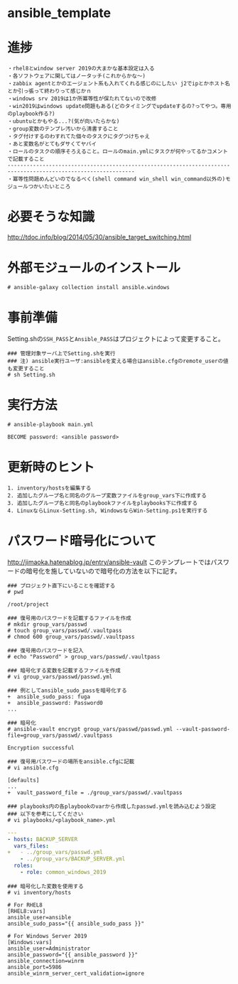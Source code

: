 # ansible_template
# 進捗
```
・rhel8とwindow server 2019の大まかな基本設定は入る
・各ソフトウェアに関してはノータッチ(これからかな～)
・zabbix agentとかのエージェント系も入れてくれる感じのにしたい j2でipとかホスト名とか引っ張って終わりって感じかｎ
・windows srv 2019は1か所冪等性が保たれてないので改修
・win2019はwindows update問題もある(どのタイミングでupdateするの?ってやつ。専用のplaybook作る?)
・ubuntuとかもやる...?(気が向いたらかな)
・group変数のテンプレ汚いから清書すること
・タグ付けするのわすれてた個々のタスクにタグつけちゃえ
・あと変数名がとてもダサくてヤバイ
・ロールのタスクの順序そろえること。ロールのmain.ymlにタスクが何やってるかコメントで記載すること
--------------------------------------------------------------------------------------------------------------
・冪等性問題めんどいのでなるべく(shell command win_shell win_command以外の)モジュールつかいたいところ
```
# 必要そうな知識
http://tdoc.info/blog/2014/05/30/ansible_target_switching.html
# 外部モジュールのインストール
```
# ansible-galaxy collection install ansible.windows
```
# 事前準備
Setting.shの`SSH_PASS`と`Ansible_PASS`はプロジェクトによって変更すること。
```
### 管理対象サーバ上でSetting.shを実行
### 注) ansible実行ユーザ:ansibleを変える場合はansible.cfgのremote_userの値も変更すること
# sh Setting.sh
```
# 実行方法
```
# ansible-playbook main.yml
```
```
BECOME password: <ansible password>
```
# 更新時のヒント
```
1. inventory/hostsを編集する
2. 追加したグループ名と同名のグループ変数ファイルをgroup_vars下に作成する
3. 追加したグループ名と同名のplaybookファイルをplaybooks下に作成する
4. LinuxならLinux-Setting.sh, WindowsならWin-Setting.ps1を実行する
```
# パスワード暗号化について
http://jimaoka.hatenablog.jp/entry/ansible-vault
このテンプレートではパスワードの暗号化を施していないので暗号化の方法を以下に記す。
```
### プロジェクト直下にいることを確認する
# pwd
```
```
/root/project
```
```
### 復号用のパスワードを記載するファイルを作成
# mkdir group_vars/passwd
# touch group_vars/passwd/.vaultpass
# chmod 600 group_vars/passwd/.vaultpass
```
```
### 復号用のパスワードを記入
# echo "Password" > group_vars/passwd/.vaultpass
```
```
### 暗号化する変数を記載するファイルを作成
# vi group_vars/passwd/passwd.yml
```
```
### 例としてansible_sudo_passを暗号化する
+  ansible_sudo_pass: fuga
+  ansible_password: Password0
...
```
```
### 暗号化
# ansible-vault encrypt group_vars/passwd/passwd.yml --vault-password-file=group_vars/passwd/.vaultpass
```
```
Encryption successful
```
```
### 復号用パスワードの場所をansible.cfgに記載
# vi ansible.cfg
```
```
[defaults]
...
+  vault_password_file = ./group_vars/passwd/.vaultpass
```
```
### playbooks内の各playbookのvarから作成したpasswd.ymlを読み込むよう設定
### 以下を参考にしてください
# vi playbooks/<playbook_name>.yml
```
```yml
---
- hosts: BACKUP_SERVER
  vars_files:
+   - ../group_vars/passwd.yml
    - ../group_vars/BACKUP_SERVER.yml
  roles:
    - role: common_windows_2019
```
```
### 暗号化した変数を使用する
# vi inventory/hosts
```
```
# For RHEL8
[RHEL8:vars]
ansible_user=ansible
ansible_sudo_pass="{{ ansible_sudo_pass }}"

# For Windows Server 2019
[Windows:vars]
ansible_user=Administrator
ansible_password="{{ ansible_password }}"
ansible_connection=winrm
ansible_port=5986
ansible_winrm_server_cert_validation=ignore
```
